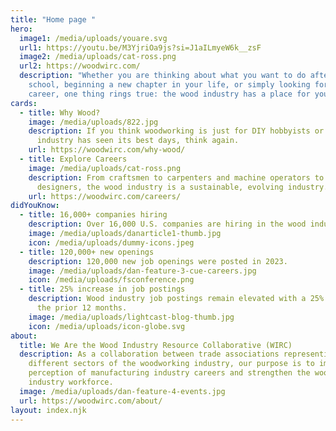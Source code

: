 ```yaml
---
title: "Home page "
hero:
  image1: /media/uploads/youare.svg
  url1: https://youtu.be/M3YjriOa9js?si=J1aILmyeW6k__zsF
  image2: /media/uploads/cat-ross.png
  url2: https://woodwirc.com/
  description: "Whether you are thinking about what you want to do after high
    school, beginning a new chapter in your life, or simply looking for a stable
    career, one thing rings true: the wood industry has a place for you."
cards:
  - title: Why Wood?
    image: /media/uploads/822.jpg
    description: If you think woodworking is just for DIY hobbyists or that the wood
      industry has seen its best days, think again.
    url: https://woodwirc.com/why-wood/
  - title: Explore Careers
    image: /media/uploads/cat-ross.png
    description: From craftsmen to carpenters and machine operators to CAD
      designers, the wood industry is a sustainable, evolving industry.
    url: https://woodwirc.com/careers/
didYouKnow:
  - title: 16,000+ companies hiring
    description: Over 16,000 U.S. companies are hiring in the wood industry.
    image: /media/uploads/danarticle1-thumb.jpg
    icon: /media/uploads/dummy-icons.jpeg
  - title: 120,000+ new openings
    description: 120,000 new job openings were posted in 2023.
    image: /media/uploads/dan-feature-3-cue-careers.jpg
    icon: /media/uploads/fsconference.png
  - title: 25% increase in job postings
    description: Wood industry job postings remain elevated with a 25% increase in
      the prior 12 months.
    image: /media/uploads/lightcast-blog-thumb.jpg
    icon: /media/uploads/icon-globe.svg
about:
  title: We Are the Wood Industry Resource Collaborative (WIRC)
  description: As a collaboration between trade associations representing
    different sectors of the woodworking industry, our purpose is to improve the
    perception of manufacturing industry careers and strengthen the wood
    industry workforce.
  image: /media/uploads/dan-feature-4-events.jpg
  url: https://woodwirc.com/about/
layout: index.njk
---
```

